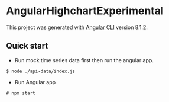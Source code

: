 # AngularHighchartExperimental

This project was generated with [Angular CLI](https://github.com/angular/angular-cli) version 8.1.2.

## Quick start
- Run mock time series data first then run the angular app.
```
$ node ./api-data/index.js
```
- Run Angular app
```
# npm start
```

